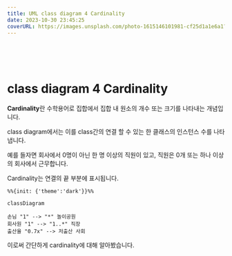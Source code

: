 ```yaml
---
title: UML class diagram 4 Cardinality
date: 2023-10-30 23:45:25
coverURL: https://images.unsplash.com/photo-1615146101981-cf25d1a1e6a1?auto=format&fit=crop&q=80&w=928&ixlib=rb-4.0.3&ixid=M3wxMjA3fDB8MHxwaG90by1wYWdlfHx8fGVufDB8fHx8fA%3D%3D
---
```

<br />
<br />
<br />

# class diagram 4 Cardinality

**Cardinality**란 수학용어로 집합에서 집합 내 원소의 개수 또는 크기를 나타내는 개념입니다.

class diagram에서는 이를 class간의 연결 할 수 있는 한 클래스의 인스턴스 수를 나타냅니다.

예를 들자면 회사에서 0명이 아닌 한 명 이상의 직원이 있고,
직원은 0개 또는 하나 이상의 회사에서 근무합니다.

Cardinality는 연결의 끝 부분에 표시됩니다.


```mermaid
%%{init: {'theme':'dark'}}%%

classDiagram

손님 "1" --> "*" 놀이공원
회사원 "1" --> "1..*" 직장
출산율 "0.7x" --> 저출산 사회
```

이로써 간단하게 cardinality에 대해 알아봤습니다.


